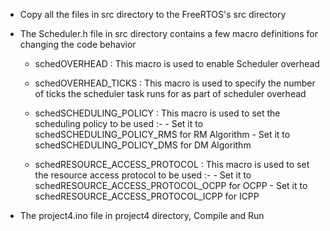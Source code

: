 * Copy all the files in src directory to the FreeRTOS's src directory

* The Scheduler.h file in src directory contains a few macro definitions for changing the code behavior 
    * schedOVERHEAD           : This macro is used to enable Scheduler overhead
    * schedOVERHEAD_TICKS     : This macro is used to specify the number of ticks the scheduler task runs for as part of scheduler overhead
    * schedSCHEDULING_POLICY  : This macro is used to set the scheduling policy to be used :- 
                                - Set it to schedSCHEDULING_POLICY_RMS for RM Algorithm
                                - Set it to schedSCHEDULING_POLICY_DMS for DM Algorithm
    
    * schedRESOURCE_ACCESS_PROTOCOL : This macro is used to set the resource access protocol to be used :- 
                                      - Set it to schedRESOURCE_ACCESS_PROTOCOL_OCPP for OCPP
                                      - Set it to schedRESOURCE_ACCESS_PROTOCOL_ICPP for ICPP

* The project4.ino file in project4 directory, Compile and Run